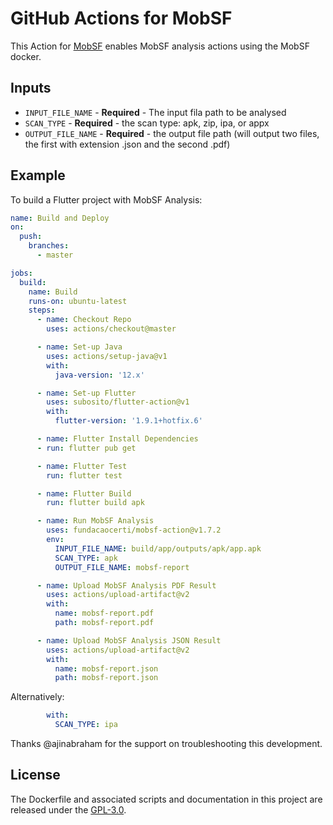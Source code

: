 # GitHub Actions for MobSF

This Action for [MobSF](https://github.com/MobSF/Mobile-Security-Framework-MobSF) enables MobSF analysis actions using the MobSF docker.

## Inputs

* `INPUT_FILE_NAME` - **Required** - The input fila path to be analysed
* `SCAN_TYPE` - **Required** - the scan type: apk, zip, ipa, or appx
* `OUTPUT_FILE_NAME` - **Required** - the output file path (will output two files, the first with extension .json and the second .pdf)

## Example

To build a Flutter project with MobSF Analysis:

```yaml
name: Build and Deploy
on:
  push:
    branches:
      - master

jobs:
  build:
    name: Build
    runs-on: ubuntu-latest
    steps:
      - name: Checkout Repo
        uses: actions/checkout@master

      - name: Set-up Java
        uses: actions/setup-java@v1
        with:
          java-version: '12.x'

      - name: Set-up Flutter
        uses: subosito/flutter-action@v1
        with:
          flutter-version: '1.9.1+hotfix.6'

      - name: Flutter Install Dependencies
      - run: flutter pub get

      - name: Flutter Test
        run: flutter test

      - name: Flutter Build
        run: flutter build apk

      - name: Run MobSF Analysis
        uses: fundacaocerti/mobsf-action@v1.7.2
        env:
          INPUT_FILE_NAME: build/app/outputs/apk/app.apk
          SCAN_TYPE: apk
          OUTPUT_FILE_NAME: mobsf-report

      - name: Upload MobSF Analysis PDF Result
        uses: actions/upload-artifact@v2
        with:
          name: mobsf-report.pdf
          path: mobsf-report.pdf

      - name: Upload MobSF Analysis JSON Result
        uses: actions/upload-artifact@v2
        with:
          name: mobsf-report.json
          path: mobsf-report.json
```
Alternatively:

```yaml
        with:
          SCAN_TYPE: ipa
```

Thanks @ajinabraham for the support on troubleshooting this development.

## License

The Dockerfile and associated scripts and documentation in this project are released under the [GPL-3.0](LICENSE).
